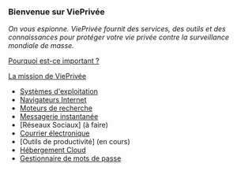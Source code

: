 ### Bienvenue sur ViePrivée

*On vous espionne. ViePrivée fournit des services, des outils et des connaissances pour protéger votre vie privée contre la surveillance mondiale de masse.*

[Pourquoi est-ce important ?](/importance/index.md)

[La mission de ViePrivée](/mission/index.md)

- [Systèmes d'exploitation](/os/index.md)
- [Navigateurs Internet](/navigateurs/index.md)
- [Moteurs de recherche](/moteurs/index.md)
- [Messagerie instantanée](/messagerie/index.md)
- [Réseaux Sociaux] (à faire)
- [Courrier électronique](/email/index.md)
- [Outils de productivité] (en cours)
- [Hébergement Cloud](/cloud/index.md)
- [Gestionnaire de mots de passe](/passe/index.md)
